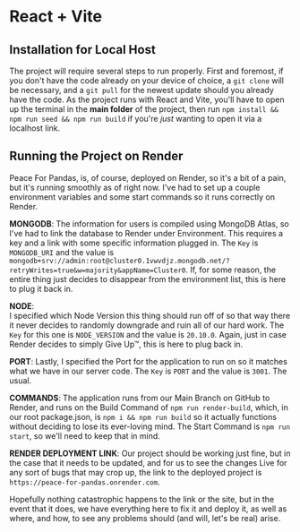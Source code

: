# React + Vite

## Installation for Local Host

The project will require several steps to run properly. First and foremost, if you don't have the code already on your device of choice, a `git clone` will be necessary, and a `git pull` for the newest update should you already have the code. As the project runs with React and Vite, you'll have to open up the terminal in the **main folder** of the project, then run `npm install && npm run seed && npm run build` if you're *just* wanting to open it via a localhost link. 

## Running the Project on Render

Peace For Pandas, is, of course, deployed on Render, so it's a bit of a pain, but it's running smoothly as of right now. I've had to set up a couple environment variables and some start commands so it runs correctly on Render. 


**MONGODB**: 
             The information for users is compiled using MongoDB Atlas, so I've had to link the database to Render under Environment. 
             This requires a key and a link with some specific information plugged in. The `Key` is `MONGODB_URI` and the value is
             `mongodb+srv://admin:root@cluster0.1vwvdjz.mongodb.net/?retryWrites=true&w=majority&appName=Cluster0`. If, for some reason, the entire thing just decides to disappear from the environment list, this is here to plug it back in.


**NODE**:    
             I specified which Node Version this thing should run off of so that way there it never decides to randomly downgrade and ruin all of our  hard work. The `Key` for this one is `NODE_VERSION` and the value is `20.10.0`. Again, just in case Render decides to simply Give Up™, this is here to plug back in.

**PORT**:
             Lastly, I specified the Port for the application to run on so it matches what we have in our server code. The `Key` is `PORT` and the value is `3001`. The usual. 

**COMMANDS**:
             The application runs from our Main Branch on GitHub to Render, and runs on the Build Command of `npm run render-build`, which, in our root package.json, is `npm i && npm run build` so it actually functions without deciding to lose its ever-loving mind. The Start Command is `npm run start`, so we'll need to keep that in mind. 

**RENDER DEPLOYMENT LINK**:
             Our project should be working just fine, but in the case that it needs to be updated, and for us to see the changes Live for any sort of bugs that may crop up, the link to the deployed project is `https://peace-for-pandas.onrender.com`. 

Hopefully nothing catastrophic happens to the link or the site, but in the event that it does, we have everything here to fix it and deploy it, as well as where, and how, to see any problems should (and will, let's be real) arise.